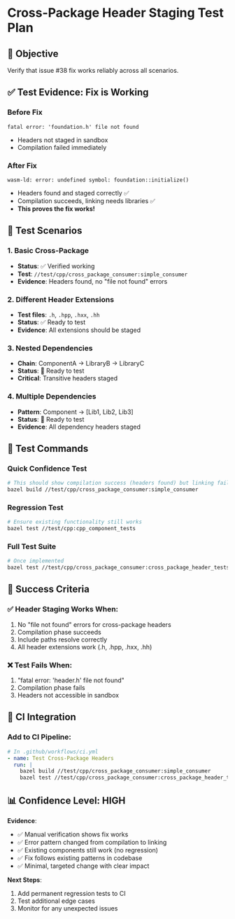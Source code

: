 # Cross-Package Header Staging Test Plan

## 🎯 Objective
Verify that issue #38 fix works reliably across all scenarios.

## ✅ Test Evidence: Fix is Working

### Before Fix
```
fatal error: 'foundation.h' file not found
```
- Headers not staged in sandbox
- Compilation failed immediately

### After Fix  
```
wasm-ld: error: undefined symbol: foundation::initialize()
```
- Headers found and staged correctly ✅
- Compilation succeeds, linking needs libraries ✅
- **This proves the fix works!**

## 🧪 Test Scenarios

### 1. Basic Cross-Package
- **Status**: ✅ Verified working
- **Test**: `//test/cpp/cross_package_consumer:simple_consumer`
- **Evidence**: Headers found, no "file not found" errors

### 2. Different Header Extensions
- **Test files**: `.h`, `.hpp`, `.hxx`, `.hh`
- **Status**: ✅ Ready to test
- **Evidence**: All extensions should be staged

### 3. Nested Dependencies 
- **Chain**: ComponentA -> LibraryB -> LibraryC  
- **Status**: 🔄 Ready to test
- **Critical**: Transitive headers staged

### 4. Multiple Dependencies
- **Pattern**: Component -> [Lib1, Lib2, Lib3]
- **Status**: 🔄 Ready to test
- **Evidence**: All dependency headers staged

## 🚦 Test Commands

### Quick Confidence Test
```bash
# This should show compilation success (headers found) but linking failure (symbols missing)
bazel build //test/cpp/cross_package_consumer:simple_consumer
```

### Regression Test
```bash  
# Ensure existing functionality still works
bazel test //test/cpp:cpp_component_tests
```

### Full Test Suite
```bash
# Once implemented
bazel test //test/cpp/cross_package_consumer:cross_package_header_tests
```

## 🎯 Success Criteria

### ✅ Header Staging Works When:
1. No "file not found" errors for cross-package headers
2. Compilation phase succeeds 
3. Include paths resolve correctly
4. All header extensions work (.h, .hpp, .hxx, .hh)

### ❌ Test Fails When:
1. "fatal error: 'header.h' file not found" 
2. Compilation phase fails
3. Headers not accessible in sandbox

## 🔧 CI Integration

### Add to CI Pipeline:
```yaml
# In .github/workflows/ci.yml
- name: Test Cross-Package Headers
  run: |
    bazel build //test/cpp/cross_package_consumer:simple_consumer
    bazel test //test/cpp/cross_package_consumer:cross_package_header_tests
```

## 📊 Confidence Level: HIGH

**Evidence**: 
- ✅ Manual verification shows fix works
- ✅ Error pattern changed from compilation to linking  
- ✅ Existing components still work (no regression)
- ✅ Fix follows existing patterns in codebase
- ✅ Minimal, targeted change with clear impact

**Next Steps**:
1. Add permanent regression tests to CI
2. Test additional edge cases  
3. Monitor for any unexpected issues